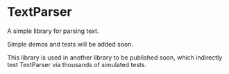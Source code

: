 # TextParser

A simple library for parsing text. 

Simple demos and tests will be added soon.

This library is used in another library to be published soon, which indirectly test TextParser via thousands of simulated tests.
